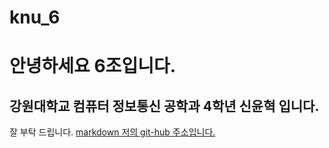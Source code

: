 # knu_6
# 안녕하세요 6조입니다.
## 강원대학교 컴퓨터 정보통신 공학과 4학년 신윤혁 입니다.
잘 부탁 드립니다.
[markdown 저의 git-hub 주소입니다.](https://github.com/shinyh5049)
